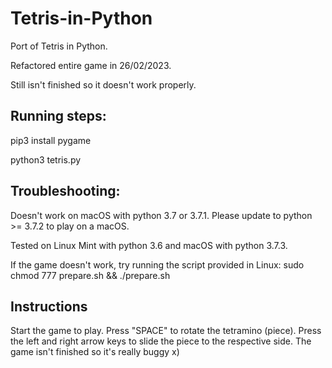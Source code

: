 # Tetris-in-Python

Port of Tetris in Python.

Refactored entire game in 26/02/2023.

Still isn't finished so it doesn't work properly.

## Running steps:
pip3 install pygame

python3 tetris.py


## Troubleshooting:
Doesn't work on macOS with python 3.7 or 3.7.1.
Please update to python >= 3.7.2 to play on a macOS.

Tested on Linux Mint with python 3.6 and macOS with python 3.7.3.

If the game doesn't work, try running the script provided in Linux:
sudo chmod 777 prepare.sh && ./prepare.sh


## Instructions
Start the game to play.
Press "SPACE" to rotate the tetramino (piece).
Press the left and right arrow keys to slide the piece to the respective side.
The game isn't finished so it's really buggy x)

